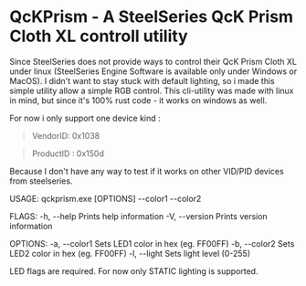 # QcKPrism - A SteelSeries QcK Prism Cloth XL controll utility

Since SteelSeries does not provide ways to control their QcK Prism Cloth XL under linux (SteelSeries Engine Software is available only under Windows or MacOS).
I didn't want to stay stuck with default lighting, so i made this simple utility allow a simple RGB control. 
This cli-utility was made with linux in mind, but since it's 100% rust code - it works on windows as well. 

For now i only support one device kind :
>VendorID: 0x1038

>ProductID : 0x150d

Because I don't have any way to test if it works on other VID/PID devices from steelseries. 

USAGE:
    qckprism.exe [OPTIONS] --color1 <COLOR1> --color2 <COLOR2>

FLAGS:
    -h, --help       Prints help information
    -V, --version    Prints version information

OPTIONS:
    -a, --color1 <COLOR1>    Sets LED1 color in hex (eg. FF00FF)
    -b, --color2 <COLOR2>    Sets LED2 color in hex (eg. FF00FF)
    -l, --light <LIGHT>      Sets light level (0-255)
  
 LED flags are required. For now only STATIC lighting is supported.
